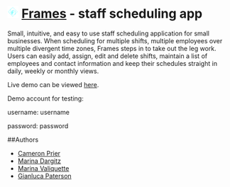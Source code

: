 <img src="src/images/Logo-2.png" alt="app log" width="5%"> [Frames](https://frames-client.netlify.com/) - staff scheduling app
============================
Small, intuitive, and easy to use staff scheduling application for small businesses. 
When scheduling for multiple shifts, multiple employees over multiple divergent time zones, 
Frames steps in to take out the leg work. Users can easily add, assign, edit and delete shifts, 
maintain a list of employees and contact information and keep their schedules straight in daily, 
weekly or monthly views.

Live demo can be viewed [here](https://frames-client.netlify.com/).

Demo account for testing:

username: username

password: password



##Authors
* [Cameron Prier](https://github.com/Csprier)
* [Marina Dargitz](https://github.com/mdargitz)
* [Marina Valiquette](https://github.com/Sakela17)
* [Gianluca Paterson](https://github.com/patersog)


